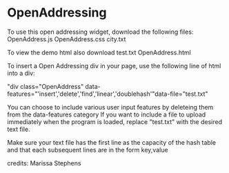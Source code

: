 OpenAddressing
==============
To use this open addressing widget, download the following files:
OpenAddress.js
OpenAddress.css
city.txt

To view the demo html also download
test.txt
OpenAddress.html

To insert a Open Addressing div in your page, use the following line of html into a div:

"div class="OpenAddress" data-features="'insert','delete','find','linear','doublehash'"data-file="test.txt"

You can choose to include various user input features by deleteing them from the data-features category
If you want to include a file to upload immediately when the program is loaded, replace "test.txt" with the desired text file. 

Make sure your text file has the first line as the capacity of the hash table and that each subsequent lines are in the form key,value

credits:
Marissa Stephens

